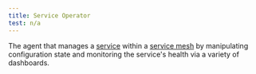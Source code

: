 ```yaml
---
title: Service Operator
test: n/a
---
```


The agent that manages a [service](/es/docs/reference/glossary/#service) within a [service mesh](/es/docs/reference/glossary/#service-mesh) by manipulating configuration state
and monitoring the service's health via a variety of dashboards.
